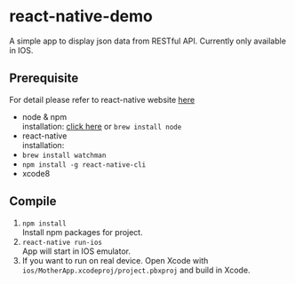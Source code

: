 # react-native-demo
A simple app to display json data from RESTful API.
Currently only available in IOS.

## Prerequisite
For detail please refer to react-native website [here](https://facebook.github.io/react-native/docs/getting-started.html)
* node & npm  
installation: [click here](https://docs.npmjs.com/getting-started/installing-node) or `brew install node`
* react-native  
installation:  
 * `brew install watchman`  
 * `npm install -g react-native-cli`  
* xcode8  


## Compile
1. `npm install`  
Install npm packages for project.  
2. `react-native run-ios`  
App will start in IOS emulator.
3. If you want to run on real device. Open Xcode with `ios/MotherApp.xcodeproj/project.pbxproj` and build in Xcode.
